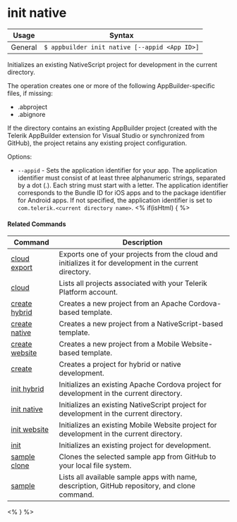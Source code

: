 init native
==========

Usage | Syntax
------|-------
General | `$ appbuilder init native [--appid <App ID>]`

Initializes an existing NativeScript project for development in the current directory. 

The operation creates one or more of the following AppBuilder-specific files, if missing:
* .abproject
* .abignore

If the directory contains an existing AppBuilder project (created with the Telerik AppBuilder extension for Visual Studio
or synchronized from GitHub), the project retains any existing project configuration.

Options:
* `--appid` - Sets the application identifier for your app. The application identifier must consist of at least three alphanumeric strings, separated by a dot (.). Each string must start with a letter. The application identifier corresponds to the Bundle ID for iOS apps and to the package identifier for Android apps. If not specified, the application identifier is set to `com.telerik.<current directory name>`.
<% if(isHtml) { %> 

#### Related Commands

Command | Description
----------|----------
[cloud export](cloud-export.html) | Exports one of your projects from the cloud and initializes it for development in the current directory.
[cloud](cloud.html) | Lists all projects associated with your Telerik Platform account.
[create hybrid](create-hybrid.html) | Creates a new project from an Apache Cordova-based template.
[create native](create-native.html) | Creates a new project from a NativeScript-based template.
[create website](create-website.html) | Creates a new project from a Mobile Website-based template.
[create](create.html) | Creates a project for hybrid or native development.
[init hybrid](init-hybrid.html) | Initializes an existing Apache Cordova project for development in the current directory.
[init native](init-native.html) | Initializes an existing NativeScript project for development in the current directory.
[init website](init-website.html) | Initializes an existing Mobile Website project for development in the current directory.
[init](init.html) | Initializes an existing project for development.
[sample clone](sample-clone.html) | Clones the selected sample app from GitHub to your local file system.
[sample](sample.html) | Lists all available sample apps with name, description, GitHub repository, and clone command.
<% } %>